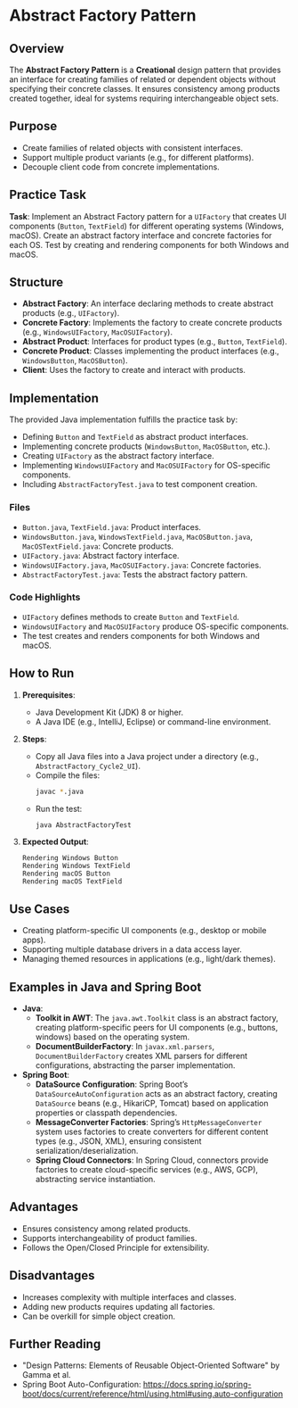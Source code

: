# Abstract Factory Pattern

## Overview
The **Abstract Factory Pattern** is a **Creational** design pattern that provides an interface for creating families of related or dependent objects without specifying their concrete classes. It ensures consistency among products created together, ideal for systems requiring interchangeable object sets.

## Purpose
- Create families of related objects with consistent interfaces.
- Support multiple product variants (e.g., for different platforms).
- Decouple client code from concrete implementations.

## Practice Task
**Task**: Implement an Abstract Factory pattern for a `UIFactory` that creates UI components (`Button`, `TextField`) for different operating systems (Windows, macOS). Create an abstract factory interface and concrete factories for each OS. Test by creating and rendering components for both Windows and macOS.

## Structure
- **Abstract Factory**: An interface declaring methods to create abstract products (e.g., `UIFactory`).
- **Concrete Factory**: Implements the factory to create concrete products (e.g., `WindowsUIFactory`, `MacOSUIFactory`).
- **Abstract Product**: Interfaces for product types (e.g., `Button`, `TextField`).
- **Concrete Product**: Classes implementing the product interfaces (e.g., `WindowsButton`, `MacOSButton`).
- **Client**: Uses the factory to create and interact with products.

## Implementation
The provided Java implementation fulfills the practice task by:
- Defining `Button` and `TextField` as abstract product interfaces.
- Implementing concrete products (`WindowsButton`, `MacOSButton`, etc.).
- Creating `UIFactory` as the abstract factory interface.
- Implementing `WindowsUIFactory` and `MacOSUIFactory` for OS-specific components.
- Including `AbstractFactoryTest.java` to test component creation.

### Files
- `Button.java`, `TextField.java`: Product interfaces.
- `WindowsButton.java`, `WindowsTextField.java`, `MacOSButton.java`, `MacOSTextField.java`: Concrete products.
- `UIFactory.java`: Abstract factory interface.
- `WindowsUIFactory.java`, `MacOSUIFactory.java`: Concrete factories.
- `AbstractFactoryTest.java`: Tests the abstract factory pattern.

### Code Highlights
- `UIFactory` defines methods to create `Button` and `TextField`.
- `WindowsUIFactory` and `MacOSUIFactory` produce OS-specific components.
- The test creates and renders components for both Windows and macOS.

## How to Run
1. **Prerequisites**:
   - Java Development Kit (JDK) 8 or higher.
   - A Java IDE (e.g., IntelliJ, Eclipse) or command-line environment.

2. **Steps**:
   - Copy all Java files into a Java project under a directory (e.g., `AbstractFactory_Cycle2_UI`).
   - Compile the files:
     ```bash
     javac *.java
     ```
   - Run the test:
     ```bash
     java AbstractFactoryTest
     ```

3. **Expected Output**:
   ```
   Rendering Windows Button
   Rendering Windows TextField
   Rendering macOS Button
   Rendering macOS TextField
   ```

## Use Cases
- Creating platform-specific UI components (e.g., desktop or mobile apps).
- Supporting multiple database drivers in a data access layer.
- Managing themed resources in applications (e.g., light/dark themes).

## Examples in Java and Spring Boot
- **Java**:
  - **Toolkit in AWT**: The `java.awt.Toolkit` class is an abstract factory, creating platform-specific peers for UI components (e.g., buttons, windows) based on the operating system.
  - **DocumentBuilderFactory**: In `javax.xml.parsers`, `DocumentBuilderFactory` creates XML parsers for different configurations, abstracting the parser implementation.
- **Spring Boot**:
  - **DataSource Configuration**: Spring Boot’s `DataSourceAutoConfiguration` acts as an abstract factory, creating `DataSource` beans (e.g., HikariCP, Tomcat) based on application properties or classpath dependencies.
  - **MessageConverter Factories**: Spring’s `HttpMessageConverter` system uses factories to create converters for different content types (e.g., JSON, XML), ensuring consistent serialization/deserialization.
  - **Spring Cloud Connectors**: In Spring Cloud, connectors provide factories to create cloud-specific services (e.g., AWS, GCP), abstracting service instantiation.

## Advantages
- Ensures consistency among related products.
- Supports interchangeability of product families.
- Follows the Open/Closed Principle for extensibility.

## Disadvantages
- Increases complexity with multiple interfaces and classes.
- Adding new products requires updating all factories.
- Can be overkill for simple object creation.

## Further Reading
- "Design Patterns: Elements of Reusable Object-Oriented Software" by Gamma et al.
- Spring Boot Auto-Configuration: https://docs.spring.io/spring-boot/docs/current/reference/html/using.html#using.auto-configuration
